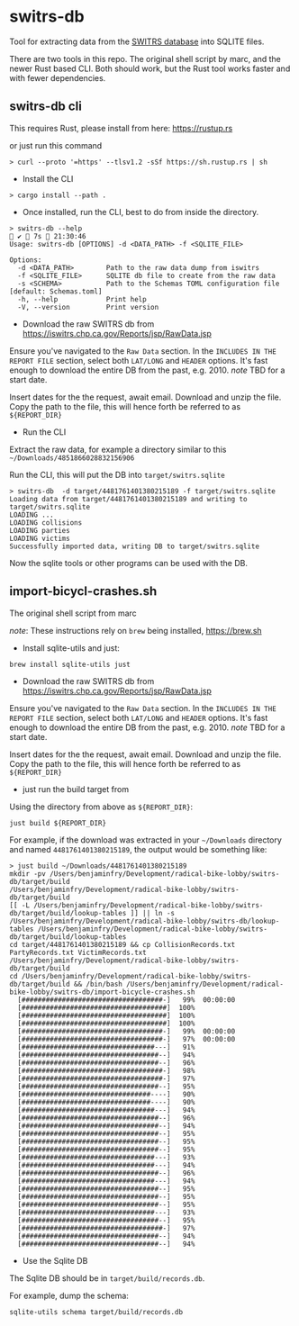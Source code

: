 # switrs-db

Tool for extracting data from the [SWITRS database](https://www.chp.ca.gov/programs-services/services-information/switrs-internet-statewide-integrated-traffic-records-system) into SQLITE files.

There are two tools in this repo. The original shell script by marc, and the newer Rust based CLI. Both should work, but the Rust tool works faster and with fewer dependencies.

## switrs-db cli

This requires Rust, please install from here: https://rustup.rs

or just run this command

```shell
> curl --proto '=https' --tlsv1.2 -sSf https://sh.rustup.rs | sh
```

- Install the CLI

```shell
> cargo install --path .
```

- Once installed, run the CLI, best to do from inside the directory.

```shell
> switrs-db --help                                                                                ✔  7s  21:30:46 
Usage: switrs-db [OPTIONS] -d <DATA_PATH> -f <SQLITE_FILE>

Options:
  -d <DATA_PATH>        Path to the raw data dump from iswitrs
  -f <SQLITE_FILE>      SQLITE db file to create from the raw data
  -s <SCHEMA>           Path to the Schemas TOML configuration file [default: Schemas.toml]
  -h, --help            Print help
  -V, --version         Print version
```

- Download the raw SWITRS db from https://iswitrs.chp.ca.gov/Reports/jsp/RawData.jsp

Ensure you've navigated to the `Raw Data` section.
In the `INCLUDES IN THE REPORT FILE` section, select both `LAT/LONG` and `HEADER` options. It's fast enough to download the entire DB from the past, e.g. 2010. *note* TBD for a start date.

Insert dates for the the request, await email. Download and unzip the file. Copy the path to the file, this will hence forth be referred to as `${REPORT_DIR}`

- Run the CLI

Extract the raw data, for example a directory similar to this `~/Downloads/4851866028832156906`

Run the CLI, this will put the DB into `target/switrs.sqlite`

```shell
> switrs-db  -d target/4481761401380215189 -f target/switrs.sqlite
Loading data from target/4481761401380215189 and writing to target/switrs.sqlite
LOADING ...
LOADING collisions
LOADING parties
LOADING victims
Successfully imported data, writing DB to target/switrs.sqlite
```

Now the sqlite tools or other programs can be used with the DB.

## import-bicycl-crashes.sh

The original shell script from marc

*note*: These instructions rely on `brew` being installed, https://brew.sh

- Install sqlite-utils and just:

```shell
brew install sqlite-utils just
```

- Download the raw SWITRS db from https://iswitrs.chp.ca.gov/Reports/jsp/RawData.jsp

Ensure you've navigated to the `Raw Data` section.
In the `INCLUDES IN THE REPORT FILE` section, select both `LAT/LONG` and `HEADER` options. It's fast enough to download the entire DB from the past, e.g. 2010. *note* TBD for a start date.

Insert dates for the the request, await email. Download and unzip the file. Copy the path to the file, this will hence forth be referred to as `${REPORT_DIR}`

- just run the build target from

Using the directory from above as `${REPORT_DIR}`:

```shell
just build ${REPORT_DIR}
```

For example, if the download was extracted in your `~/Downloads` directory and named `4481761401380215189`, the output would be something like:

```shell
> just build ~/Downloads/4481761401380215189
mkdir -pv /Users/benjaminfry/Development/radical-bike-lobby/switrs-db/target/build
/Users/benjaminfry/Development/radical-bike-lobby/switrs-db/target/build
[[ -L /Users/benjaminfry/Development/radical-bike-lobby/switrs-db/target/build/lookup-tables ]] || ln -s /Users/benjaminfry/Development/radical-bike-lobby/switrs-db/lookup-tables /Users/benjaminfry/Development/radical-bike-lobby/switrs-db/target/build/lookup-tables 
cd target/4481761401380215189 && cp CollisionRecords.txt PartyRecords.txt VictimRecords.txt /Users/benjaminfry/Development/radical-bike-lobby/switrs-db/target/build
cd /Users/benjaminfry/Development/radical-bike-lobby/switrs-db/target/build && /bin/bash /Users/benjaminfry/Development/radical-bike-lobby/switrs-db/import-bicycle-crashes.sh
  [###################################-]   99%  00:00:00
  [####################################]  100%
  [####################################]  100%          
  [####################################]  100%
  [###################################-]   99%  00:00:00
  [###################################-]   97%  00:00:00
  [#################################---]   91%
  [##################################--]   94%
  [##################################--]   96%
  [###################################-]   98%
  [###################################-]   97%
  [##################################--]   95%
  [################################----]   90%
  [################################----]   90%
  [#################################---]   94%
  [##################################--]   96%
  [##################################--]   94%
  [##################################--]   95%
  [##################################--]   95%
  [##################################--]   95%
  [#################################---]   93%
  [#################################---]   94%
  [##################################--]   96%
  [#################################---]   94%
  [##################################--]   95%
  [##################################--]   95%
  [##################################--]   95%
  [#################################---]   93%
  [##################################--]   95%
  [###################################-]   97%
  [##################################--]   94%
  [##################################--]   94%
```

- Use the Sqlite DB

The Sqlite DB should be in `target/build/records.db`.

For example, dump the schema:

```shell
sqlite-utils schema target/build/records.db
```
